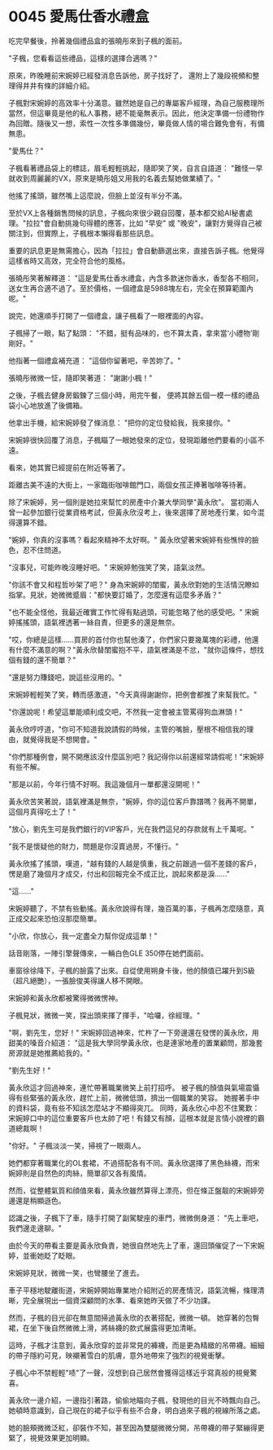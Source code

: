 # 0045 愛馬仕香水禮盒

吃完早餐後，拎著幾個禮品盒的張曉彤來到子楓的面前。

"子楓，您看看這些禮品，這樣的選擇合適嗎？"

原來，昨晚睡前宋婉婷已經發消息告訴他，房子找好了，
還附上了幾段視頻和整理得井井有條的詳細介紹。

子楓對宋婉婷的高效率十分滿意。雖然她是自己的專屬客戶經理，為自己服務理所當然，但這畢竟是他的私人事務，總不能毫無表示。因此，他決定準備一份禮物作為回贈。隨後又一想，索性一次性多準備幾份，畢竟做人情的場合難免會有，有備無患。

"愛馬仕？"

子楓看著禮品袋上的標誌，眉毛輕輕挑起，隨即笑了笑，自言自語道：
"難怪一早就收到周麗麗的VX，原來是曉彤姐又用我的名義去幫她做業績了。"

他搖了搖頭，雖然嘴上這麼說，但臉上並沒有半分不滿。

至於VX上各種銷售問候的訊息，子楓向來很少親自回覆，基本都交給AI秘書處理。"拉拉"會自動挑幾句得體的應答，比如 "早安" 或 "晚安"，讓對方覺得自己被關注到，但實際上，子楓根本懶得看那些訊息。

重要的訊息更是無需擔心，因為「拉拉」會自動篩選出來，直接告訴子楓。他覺得這樣省時又高效，完全符合他的風格。

張曉彤笑著解釋道：
"這是愛馬仕香水禮盒，內含多款迷你香水，香型各不相同，送女生再合適不過了。至於價格，一個禮盒是5988塊左右，完全在預算範圍內呢。"

說完，她還順手打開了一個禮盒，讓子楓看了一眼裡面的內容。

子楓掃了一眼，點了點頭：
"不錯，挺有品味的，也不算太貴，拿來當‘小禮物’剛剛好。"

他指著一個禮盒補充道：
"這個你留著吧，辛苦妳了。"

張曉彤微微一怔，隨即笑著道：
"謝謝小楓！"

之後，子楓去健身房鍛鍊了三個小時，用完午餐，
便將其餘五個一模一樣的禮品袋小心地放進了後備箱。

他拿出手機，給宋婉婷發了條消息：
"把你的定位發給我，我來接你。"

宋婉婷很快回覆了消息，子楓瞄了一眼她發來的定位，發現距離他們要看的小區不遠。

看來，她其實已經提前在附近等著了。

距離古美不遠的大街上，一家臨街咖啡館門口，兩個女孩正捧著咖啡等待著。

除了宋婉婷，另一個則是她拉來幫忙的房產中介兼大學同學"黃永欣"。
當初兩人曾一起參加銀行從業資格考試，但黃永欣沒考上，後來選擇了房地產行業，如今混得還算不錯。

"婉婷，你真的沒事嗎？看起來精神不太好啊。"
黃永欣望著宋婉婷有些憔悴的臉色，忍不住問道。

"沒事兒，可能昨晚沒睡好吧。"
宋婉婷勉強笑了笑，語氣淡然。

"你該不會又和程哲吵架了吧？"
身為宋婉婷的閨蜜，黃永欣對她的生活情況瞭如指掌。見狀，她微微蹙眉："都快要訂婚了，怎麼還有這麼多矛盾？"

"也不能全怪他，我最近確實工作忙得有點過頭，可能忽略了他的感受吧。"
宋婉婷搖搖頭，語氣裡透著一絲自責，但更多的還是無奈。

"哎，你總是這樣……買房的首付你也幫他湊了，你們家只要幾萬塊的彩禮，他還有什麼不滿意的啊？"黃永欣替閨蜜抱不平，語氣裡滿是不忿，"就你這條件，想找個有錢的還不簡單？"

"還是努力賺錢吧，說這些沒用的。"

宋婉婷輕輕笑了笑，轉而感激道，"今天真得謝謝你，把例會都推了來幫我忙。"

"你還說呢！希望這單能順利成交吧，不然我一定會被主管罵得狗血淋頭！"

黃永欣哼哼道，"你可不知道我說請假的時候，主管的嘴臉，壓根不相信我的理由，就覺得我是不想開會。"

"你們那種例會，開不開應該沒什麼區別吧？我記得你以前還經常請假呢！"宋婉婷有些不解。

"那是以前，今年行情不好啊。我這幾個月一單都還沒開呢！"

黃永欣苦笑著說，語氣裡滿是無奈，"婉婷，你的這位客戶靠譜嗎？我再不開單，這個月真得吃土了！"

"放心，劉先生可是我們銀行的VIP客戶，光在我們這兒的存款就有上千萬呢。"

"我不是懷疑他的財力，問題是你沒賣過房，不懂行。"

黃永欣搖了搖頭，嘆道，"越有錢的人越是慎重，我之前跟過一個不差錢的客戶，愣是磨了幾個月才成交，付出和回報完全不成正比，說起來都是淚……"

"這……"

宋婉婷聽了，不禁有些動搖。黃永欣說得有理，幾百萬的事，子楓再怎麼隨意，真正成交起來恐怕沒那麼簡單。

"小欣，你放心，我一定盡全力幫你促成這單！"

話音剛落，一陣引擎聲傳來，一輛白色GLE 350停在她們面前。

車窗徐徐降下，子楓的臉露了出來。自從使用朔身卡後，他的顏值已躍升到S級（超凡絕艷），一張臉俊美得讓人移不開眼。

宋婉婷和黃永欣都被驚得微微愣神。

子楓見狀，微微一笑，探出頭來揮了揮手，"哈囉，徐經理。"

"啊，劉先生，您好！"
宋婉婷回過神來，忙杵了一下旁邊還在發愣的黃永欣，用甜美的嗓音介紹道：
"這是我大學同學黃永欣，也是連家地產的置業顧問，那幾套房源就是她推薦給我的。"

"劉先生好！"

黃永欣這才回過神來，連忙帶著職業微笑上前打招呼。
被子楓的顏值與氣場震懾得有些緊張的黃永欣，趕忙上前，微微低頭，擠出一個職業的笑容。
她握著手中的資料袋，竟有些不知該怎麼站才不顯得突兀。
同時，黃永欣心中忍不住驚歎：宋婉婷口中的這位重要客戶也太帥了吧！有錢又有顏，這根本就是言情小說裡的霸道總裁啊！

"你好。"
子楓淡淡一笑，掃視了一眼兩人。

她們都穿著職業化的OL套裙，不過搭配各有不同。黃永欣選擇了黑色絲襪，而宋婉婷則是自然色的肉絲，簡單卻又各有風情。

然而，從整體氣質和顔值來看，黃永欣雖然算得上漂亮，但在條正盤靓的宋婉婷旁邊還是稍顯遜色。

認識之後，子楓下了車，隨手打開了副駕駛座的車門，微微側身道：
"先上車吧，我們邊走邊聊。"

由於今天的帶看主要是黃永欣負責，她很自然地先上了車，還回頭催促了一下宋婉婷，並衝她眨了眨眼。

宋婉婷見狀，微微一笑，也彎腰坐了進去。

車子平穩地駛離街道，宋婉婷開始專業地介紹附近的房產情況，語氣流暢，條理清晰，完全展現出一個資深顧問的水準、看來她昨天做了不少功課。

然而，子楓的目光卻在無意間掃過黃永欣的衣著搭配，微微一頓。
她穿著的包臀裙，在坐下後自然微微上滑，將絲襪的款式展露得更加清晰。

這時，子楓才注意到，黃永欣穿的並非常見的褲襪，而是更為精緻的吊帶襪。細細的帶子隱約可見，映襯著雪白的肌膚，意外地帶來了強烈的視覺衝擊。

子楓心中不禁輕輕"啧"了一聲，沒想到自己居然會獲得這樣近乎寫真般的視覺驚喜。

黃永欣一邊介紹，一邊指引著路，偷偷地瞄向子楓，發現他的目光不時飄向自己。她頓時意識到，自己現在的裙子似乎有些不合身，明白過來子楓的視線所落之處。

她的臉頰微微泛紅，卻裝作不知，甚至因為雙腿微微分開，吊帶襪的帶子緊繃得更緊了，視覺效果更加明顯。